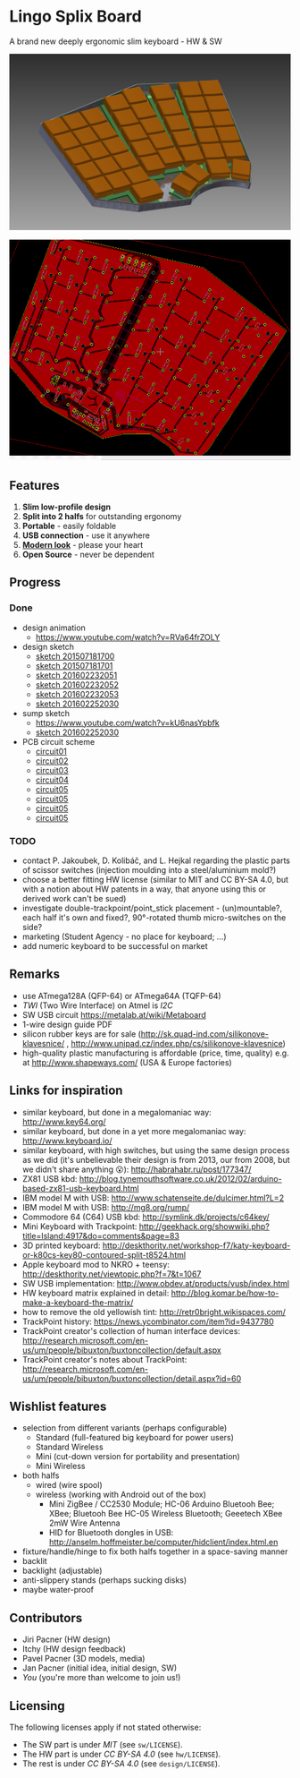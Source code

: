 # Lingo Splix Board

A brand new deeply ergonomic slim keyboard - HW &amp; SW

![overview_shot](design/model/201602252030-overview.png)

![circuit05](hw/PR/201604212151-circuit.png)

## Features

1. **Slim low-profile design**
1. **Split into 2 halfs** for outstanding ergonomy
1. **Portable** - easily foldable
1. **USB connection** - use it anywhere
1. [**Modern look**](https://www.youtube.com/watch?v=RVa64frZOLY) - please your heart
1. **Open Source** - never be dependent

<!-- from creators of ULKL -->
<!-- has certification from the Czech Ergonomy Association -->

## Progress

### Done

* design animation
    * https://www.youtube.com/watch?v=RVa64frZOLY
* design sketch
    * [sketch 201507181700](design/model/201507181700-overview.png)
    * [sketch 201507181701](design/model/201507181701-overview.png)
    * [sketch 201602232051](design/model/201602232051-overview-no_caps.png)
    * [sketch 201602232052](design/model/201602232052-overview.png)
    * [sketch 201602232053](design/model/201602232053-overview.png)
    * [sketch 201602252030](design/model/201602252030-overview.png)
* sump sketch
    * https://www.youtube.com/watch?v=kU6nasYpbfk
    * [sketch 201602252030](hw/PR/201602252030-sump.png)
* PCB circuit scheme
    * [circuit01](hw/PR/20150720170901-screenshot.png)
    * [circuit02](hw/PR/20150720170926-screenshot.png)
    * [circuit03](hw/PR/2016-02-13_212414-screenshot.png)
    * [circuit04](hw/PR/20160228174205-circuit.png)
    * [circuit05](hw/PR/20160228174213-circuit.png)
    * [circuit05](hw/PR/201604212151-circuit.png)
    * [circuit05](hw/PR/201604212153-circuit.png)
    * [circuit05](hw/PR/201604212154-circuit.png)

### TODO

* contact P. Jakoubek, D. Kolibáč, and L. Hejkal regarding the plastic parts of scissor switches (injection moulding into a steel/aluminium mold?)
* choose a better fitting HW license (similar to MIT and CC BY-SA 4.0, but with a notion about HW patents in a way, that anyone using this or derived work can't be sued)
* investigate double-trackpoint/point_stick placement - (un)mountable?, each half it's own and fixed?, 90°-rotated thumb micro-switches on the side?
* marketing (Student Agency - no place for keyboard; ...)
* add numeric keyboard to be successful on market

## Remarks

* use ATmega128A (QFP-64) or ATmega64A (TQFP-64)
* *TWI* (Two Wire Interface) on Atmel is *I2C*
* SW USB circuit https://metalab.at/wiki/Metaboard
* 1-wire design guide PDF
* silicon rubber keys are for sale (http://sk.quad-ind.com/silikonove-klavesnice/ , http://www.unipad.cz/index.php/cs/silikonove-klavesnice)
* high-quality plastic manufacturing is affordable (price, time, quality) e.g. at http://www.shapeways.com/ (USA & Europe factories)

## Links for inspiration

* similar keyboard, but done in a megalomaniac way: http://www.key64.org/
* similar keyboard, but done in a yet more megalomaniac way: http://www.keyboard.io/
* similar keyboard, with high switches, but using the same design process as we did (it's unbelievable their design is from 2013, our from 2008, but we didn't share anything :open_mouth:): http://habrahabr.ru/post/177347/
* ZX81 USB kbd: http://blog.tynemouthsoftware.co.uk/2012/02/arduino-based-zx81-usb-keyboard.html
* IBM model M with USB: http://www.schatenseite.de/dulcimer.html?L=2
* IBM model M with USB: http://mg8.org/rump/
* Commodore 64 (C64) USB kbd: http://symlink.dk/projects/c64key/
* Mini Keyboard with Trackpoint: http://geekhack.org/showwiki.php?title=Island:4917&do=comments&page=83
* 3D printed keyboard: http://deskthority.net/workshop-f7/katy-keyboard-or-k80cs-key80-contoured-split-t8524.html
* Apple keyboard mod to NKRO + teensy: http://deskthority.net/viewtopic.php?f=7&t=1067
* SW USB implementation: http://www.obdev.at/products/vusb/index.html
* HW keyboard matrix explained in detail: http://blog.komar.be/how-to-make-a-keyboard-the-matrix/
* how to remove the old yellowish tint: http://retr0bright.wikispaces.com/
* TrackPoint history: https://news.ycombinator.com/item?id=9437780
* TrackPoint creator's collection of human interface devices: http://research.microsoft.com/en-us/um/people/bibuxton/buxtoncollection/default.aspx
* TrackPoint creator's notes about TrackPoint: http://research.microsoft.com/en-us/um/people/bibuxton/buxtoncollection/detail.aspx?id=60

## Wishlist features

* selection from different variants (perhaps configurable)
    * Standard (full-featured big keyboard for power users)
    * Standard Wireless
    * Mini (cut-down version for portability and presentation)
    * Mini Wireless
* both halfs
    * wired (wire spool)
    * wireless (working with Android out of the box)
        * Mini ZigBee / CC2530 Module; HC-06 Arduino Bluetooh Bee; XBee; Bluetooh Bee HC-05 Wireless Bluetooth; Geeetech XBee 2mW Wire Antenna
        * HID for Bluetooth dongles in USB: http://anselm.hoffmeister.be/computer/hidclient/index.html.en
* fixture/handle/hinge to fix both halfs together in a space-saving manner
* backlit
* backlight (adjustable)
* anti-slippery stands (perhaps sucking disks)
* maybe water-proof

## Contributors

* Jiri Pacner (HW design)
* Itchy (HW design feedback)
* Pavel Pacner (3D models, media)
* Jan Pacner (initial idea, initial design, SW)
* *You* (you're more than welcome to join us!)

## Licensing

The following licenses apply if not stated otherwise:

* The SW part is under *MIT* (see `sw/LICENSE`).
* The HW part is under *CC BY-SA 4.0* (see `hw/LICENSE`).
* The rest is under *CC BY-SA 4.0* (see `design/LICENSE`).

